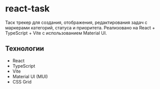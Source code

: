 # react-task
Таск трекер для создания, отображения, редактирования задач с маркерами категорий, статуса и приоритета. Реализовано на React + TypeScript + Vite с использованием Material UI.

## Технологии
- React
- TypeScript
- Vite
- Material UI (MUI)
- CSS Grid





